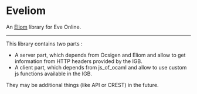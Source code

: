 Eveliom
=======

An [Eliom][eliom] library for Eve Online.

-------------------------------------------------------------------------------

This library contains two parts :
- A server part, which depends from Ocsigen and Eliom and allow to get information from HTTP headers provided by the IGB.
- A client part, which depends from js\_of\_ocaml and allow to use custom js functions available in the IGB.

They may be additional things (like API or CREST) in the future.


[eliom]: ocsigen.org "eliom"

 
